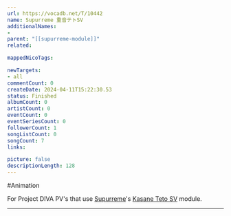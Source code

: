 ```yaml
---
url: https://vocadb.net/T/10442
name: Supurreme 重音テトSV
additionalNames: 
- 
parent: "[[supurreme-module]]"
related:

mappedNicoTags:

newTargets:
- all
commentCount: 0
createDate: 2024-04-11T15:22:30.53
status: Finished
albumCount: 0
artistCount: 0
eventCount: 0
eventSeriesCount: 0
followerCount: 1
songListCount: 0
songCount: 7
links: 

picture: false
descriptionLength: 128
---
```


#Animation

For Project DIVA PV's that use [Supurreme](https://vocadb.net/Ar/85617)'s [Kasane Teto SV](https://vocadb.net/Ar/118397) module.

---

